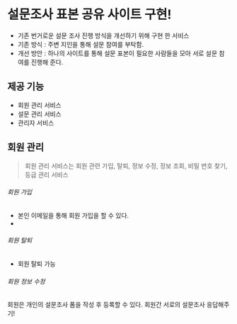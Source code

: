 # 설문조사 표본 공유 사이트 구현!
- 기존 번거로운 설문 조사 진행 방식을 개선하기 위해 구현 한 서비스  
- 기존 방식 : 주변 지인을 통해 설문 참여를 부탁함.  
- 개선 방안 : 하나의 사이트를 통해 설문 표본이 필요한 사람들을 모아 서로 설문 참여를 진행해 준다.  

## 제공 기능
- 회원 관리 서비스  
- 설문 관리 서비스  
- 관리자 서비스  

## 회원 관리
> 회원 관리 서비스는 회원 관련 가입, 탈퇴, 정보 수정, 정보 조회, 비밀 번호 찾기, 등급 관리 서비스
###### 회원 가입
- 본인 이메일을 통해 회원 가입을 할 수 있다.
- 
###### 회원 탈퇴
- 회원 탈퇴 가능
###### 회원 정보 수정
회원은 개인의 설문조사 폼을 작성 후 등록할 수 있다.
회원간 서로의 설문조사 응답해주기!
